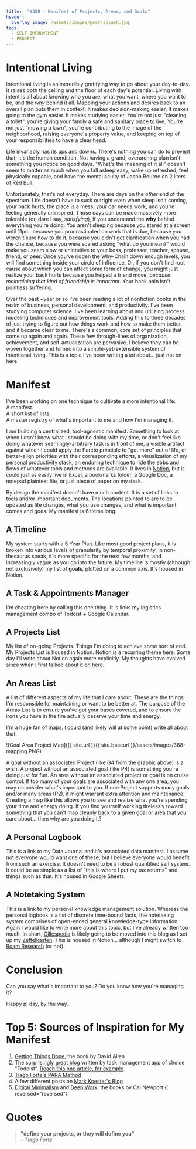 ```yaml
---
title:  "#388 - Manifest of Projects, Areas, and Goals"
header:
  overlay_image: /assets/images/post-splash.jpg
tags:
  - SELF IMPROVEMENT
  - PROJECT
---
```


# Intentional Living

Intentional living is an incredibly gratifying way to go about your day-to-day. It raises both the ceiling and the floor of each day's potential. Living with intent is all about knowing who you are, what you want, where you want to be, and the *why* behind it all. Mapping your actions and desires back to an overall plan puts them in context. It makes decision-making easier. It makes going to the gym easier. It makes studying easier. You're not just "cleaning a toilet", you're giving your family a safe and sanitary place to live. You're not just "mowing a lawn", you're contributing to the image of the neighborhood, raising everyone's property value, and keeping on top of your responsibilities to have a clear head.

Life invariably has its ups and downs. There's nothing you can do to prevent that; it's the human condition. Not having a grand, overarching plan isn't something you notice on good days. "What's the meaning of it all" doesn't seem to matter as much when you fall asleep easy, wake up refreshed, feel physically capable, and have the mental acuity of Jason Bourne on 2 liters of Red Bull.

Unfortunately, that's not everyday. There are days on the *other* end of the spectrum. Life doesn't have to suck outright even when sleep isn't coming, your back hurts, the place is a mess, your car needs work, and you're feeling generally uninspired. Those days can be made massively more tolerable (or, dare I say, *satisfying*), if you understand the **why** behind everything you're doing. You aren't sleeping because you stared at a screen until 11pm, because you procrastinated on work that is due, because you weren't sure how to do it, because you didn't get clarification when you had the chance, because you were scared asking "what do you mean?" would make you seem slow or unintuitive to your boss, professor, teacher, spouse, friend, or peer. Once you've ridden the Why-Chain down enough levels, you will find something inside your circle of influence. Or, if you don't find root cause about which you can affect some form of change, you might just realize your back hurts because you helped a friend move, *because maintaining that kind of friendship is important*. Your back pain isn't pointless suffering.

Over the past ~year or so I've been reading a lot of nonfiction books in the realm of business, personal development, and productivity. I've been studying computer science. I've been learning about and utilizing process modeling techniques and improvement tools.  Adding this to three decades of just trying to figure out how things work and how to make them better, and it became clear to me. There's a common, core set of principles that come up again and again. These few through-lines of organization, achievement, and self-actualization are pervasive. I believe they can be woven together and turned into a simple-yet-extensible system of intentional living. This is a topic I've been writing a *lot* about... just not on here.

# Manifest

I've been working on one technique to cultivate a more intentional life:  
A manifest.  
A short list of lists.  
A master registry of what's important to me and how I'm managing it.

I am building a centralized, tool-agnostic manifest. Something to look at when I don't know what I should be doing with my time, or don't feel like doing whatever seemingly-arbitrary task is in front of me, a visible artifact against which I could apply the Pareto principle to "get more" out of life, or better-align priorities with their corresponding efforts, a visualization of my personal productivity stack, an enduring technique to ride the ebbs and flows of whatever tools and methods are available. It lives in [Notion](http://notion.so), but it could just as easily live in Excel, a bookmarks folder, a Google Doc, a notepad plaintext file, or just piece of paper on my desk.

By design the manifest doesn't have much content. It is a set of links to tools and/or important documents. The locations pointed to are to be updated as life changes, what you use changes, and what is important comes and goes. My manifest is 6 items long. 

## A Timeline

My system starts with a 5 Year Plan. Like most good project plans, it is broken into various levels of granularity by temporal proximity. In non-thesaurus speak, it's more specific for the next few months, and increasingly vague as you go into the future. My timeline is mostly (although not exclusively) my list of **goals**, plotted on a common axis. It's housed in Notion.

## A Task & Appointments Manager

I'm cheating here by calling this one thing. It is links my logistics management combo of Todoist + Google Calendar.

## A Projects List

My list of on-going Projects. Things I'm doing to achieve some sort of end. My Projects List is housed in Notion. Notion is a recurring theme here. Some day I'll write about Notion again more explicitly. My thoughts have evolved since [when I first talked about it on here](https://aarongilly.com/371-aim-immediate-followup/).

## An Areas List

A list of different aspects of my life that I care about. These are the things I'm responsible for maintaining or want to be better at. The purpose of the Areas List is to ensure you've got your bases covered, and to ensure the irons you have in the fire actually deserve your time and energy.

I'm a huge fan of maps. I could (and likely will at some point) write all about that.

![Goal Area Project Map]({{ site.url }}{{ site.baseurl }}/assets/images/388-mapping.PNG)

A goal without an associated Project (like G4 from the graphic above) is a wish. A project without an associated goal (like P4) is something you're doing just for fun. An area without an associated project or goal is on cruise control. If too many of your goals are associated with any one area, you may reconsider what's important to you. If one Project supports many goals and/or many areas (P2), it might warrant extra attention and maintenance. Creating a map like this allows you to see and realize what you're spending your time and energy doing. If you find yourself working tirelessly toward something that you can't map cleanly back to a given goal or area that you care about... then why are you doing it?

## A Personal Logbook

This is a link to my Data Journal and it's associated data manifest. I assume not everyone would want one of these, but I believe everyone would benefit from such an exercise. It doesn't need to be a robust quantified self system. It could be as simple as a list of "this is where I put my tax returns" and things such as that. It's housed in Google Sheets. 

## A Notetaking System

This is a link to my personal knowledge management solution. Whereas the personal logbook is a list of discrete time-bound facts, the notetaking system comprises of open-ended general knowledge-type information. Again I would like to write more about this topic, but I've already written too much. In short, [Gillespedia](http://gillespedia.com) is likely going to be moved into this blog as I set up my [Zettelkasten](https://www.google.com/search?q=zettelkasten). This is housed in Notion... although I might switch to [Roam Research](https://roamresearch.com/) (or not).

# Conclusion

Can you say what's important to you? Do you know how you're managing it?

Happy pi day, by the way.

# Top 5: Sources of Inspiration for My Manifest

1. [Getting Things Done](https://gettingthingsdone.com/), the book by David Allen
2. The surprisingly [great blog](https://doist.com/blog/) written by task management app of choice "Todoist". [Reach this one article, for example](https://doist.com/blog/organize-your-life/).
3. [Tiago Forte's PARA Method](https://fortelabs.co/blog/para/)
4. A few different posts on [Mark Koester's Blog](http://www.markwk.com/)
5. [Digital Minimalism](https://www.calnewport.com/books/digital-minimalism/) and [Deep Work](https://www.calnewport.com/books/deep-work/), the books by Cal Newport
{: reversed="reversed"}

# Quotes
> **"define your projects, or they will define you"**  
> *- Tiago Forte*